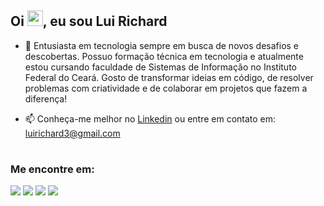 <h2 align="left">Oi <img src="https://raw.githubusercontent.com/MartinHeinz/MartinHeinz/master/wave.gif" width="25px" height="25px">, eu sou Lui Richard</h2>

- 📍 Entusiasta em tecnologia sempre em busca de novos desafios e descobertas. Possuo formação técnica em tecnologia e atualmente estou cursando faculdade de Sistemas de Informação no Instituto Federal do Ceará. Gosto de transformar ideias em código, de resolver problemas com criatividade e de colaborar em projetos que fazem a diferença!

- 📫 Conheça-me melhor no <a href="https://www.linkedin.com/in/luirichardsilvalima/">Linkedin</a> ou entre em contato em: luirichard3@gmail.com

#
 
### Me encontre em:
 
<p align="left">
  <a href="https://www.linkedin.com/in/luirichardsilvalima/" target="_blank"><img src="https://img.shields.io/badge/-LinkedIn-%230077B5?style=for-the-badge&logo=linkedin&logoColor=white" target="_blank"></a>
  <a href = "mailto:luirichard3@gmail.com"><img src="https://img.shields.io/badge/-Gmail-%23333?style=for-the-badge&logo=gmail&logoColor=white" target="_blank"></a>
  <a href = "https://www.behance.net/luirichard"><img src="https://img.shields.io/badge/-behance-%230077B5?style=for-the-badge&logo=behance&logoColor=white" target="_blank"></a> 
  <a href="https://instagram.com/luideveloper" target="_blank"><img src="https://img.shields.io/badge/-Instagram-%23E4405F?style=for-the-badge&logo=instagram&logoColor=white" target="_blank"></a>
</p>

